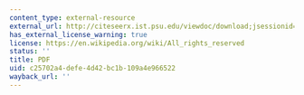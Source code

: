```yaml
---
content_type: external-resource
external_url: http://citeseerx.ist.psu.edu/viewdoc/download;jsessionid=8CFC3FB0844418A8DC118F1D6D770B69?doi=10.1.1.212.3307&rep=rep1&type=pdf
has_external_license_warning: true
license: https://en.wikipedia.org/wiki/All_rights_reserved
status: ''
title: PDF
uid: c25702a4-defe-4d42-bc1b-109a4e966522
wayback_url: ''
---
```

